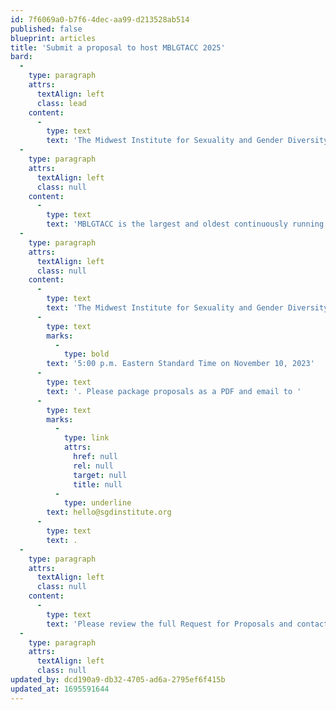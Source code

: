 ```yaml
---
id: 7f6069a0-b7f6-4dec-aa99-d213528ab514
published: false
blueprint: articles
title: 'Submit a proposal to host MBLGTACC 2025'
bard:
  -
    type: paragraph
    attrs:
      textAlign: left
      class: lead
    content:
      -
        type: text
        text: 'The Midwest Institute for Sexuality and Gender Diversity seeks qualified proposals for hosting the 2025 Midwest Bisexual Lesbian Gay Transgender Asexual College Conference.'
  -
    type: paragraph
    attrs:
      textAlign: left
      class: null
    content:
      -
        type: text
        text: 'MBLGTACC is the largest and oldest continuously running conference for queer and trans college students and young adults and the 2025 MBLGTACC is the 33rd annual conference.'
  -
    type: paragraph
    attrs:
      textAlign: left
      class: null
    content:
      -
        type: text
        text: 'The Midwest Institute for Sexuality and Gender Diversity will accept proposals until '
      -
        type: text
        marks:
          -
            type: bold
        text: '5:00 p.m. Eastern Standard Time on November 10, 2023'
      -
        type: text
        text: '. Please package proposals as a PDF and email to '
      -
        type: text
        marks:
          -
            type: link
            attrs:
              href: null
              rel: null
              target: null
              title: null
          -
            type: underline
        text: hello@sgdinstitute.org
      -
        type: text
        text: .
  -
    type: paragraph
    attrs:
      textAlign: left
      class: null
    content:
      -
        type: text
        text: 'Please review the full Request for Proposals and contact us with any questions.'
  -
    type: paragraph
    attrs:
      textAlign: left
      class: null
updated_by: dcd190a9-db32-4705-ad6a-2795ef6f415b
updated_at: 1695591644
---
```

